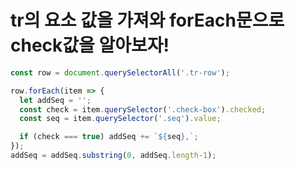 # tr의 요소 값을 가져와 forEach문으로 check값을 알아보자!

```javascript
const row = document.querySelectorAll('.tr-row');

row.forEach(item => {
  let addSeq = '';
  const check = item.querySelector('.check-box').checked;
  const seq = item.querySelector('.seq').value;

  if (check === true) addSeq += `${seq},`;
});
addSeq = addSeq.substring(0, addSeq.length-1);
```